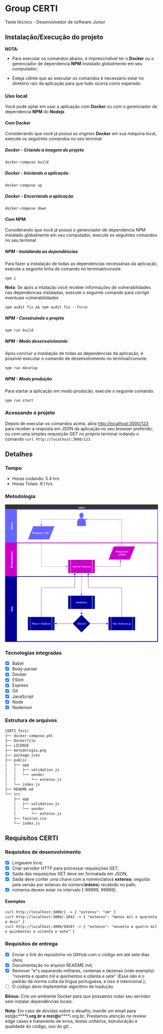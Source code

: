 # Group CERTI

Teste técnico - Desenvolvedor de software Junior

## Instalação/Execução do projeto

**NOTA:**

- Para executar os comandos abaixo, é imprescindível ter o **Docker** ou o gerenciador de dependencia **NPM** instalado globalmente em seu computador;

- Esteja ciênte que ao executar os comandos é necessário estar no diretório raíz da aplicação para que tudo ocorra como esperado.

### Uso local

Você pode optar em usar a aplicação com **Docker** ou com o gerenciador de dependencia **NPM** do **Nodejs**

#### Com Docker

Considerando que você já possui as _engines_ **Docker** em sua máquina local, execute os seguintes comandos no seu terminal

##### Docker - Criando a imagem do projeto

    docker-compose build

##### Docker - Iniciando a aplicação

    docker-compose up

##### Docker - Encerrando a aplicação

    docker-compose down

#### Com NPM

Considerando que você já possui o gerenciador de dependencia NPM instalado globalmente em seu computador, execute os seguintes comandos no seu terminal

##### NPM - Instalando as dependências

Para fazer a instalação de todas as dependencias necessárias da aplicação, execute a seguinte linha de comando no terminal/console.

    npm i

**Nota**: Se após a intalação você receber informações de vulnerabilidades nas dependencias instaladas, execute o seguinte comando para corrigir eventuais vulnerabilidades

    npm audit fix && npm audit fix --force

##### NPM - Construindo o projeto

    npm run build

##### NPM - Modo desenvolvimento

Após concluir a instalação de todas as dependencias da aplicação, é possível executar o comando de desenvolvimento no terminal/console.

    npm run develop

##### NPM - Modo produção

Para startar a aplicação em modo producão, execute o seguinte comando.

    npm run start

### Acessando o projeto

Depois de executar os comandos acima, abra [http://localhost:3000/123](http://localhost:3000/123) para receber a resposta em JSON da aplicação no seu browser preferido, ou com uma simples requisição GET no próprio terminal rodando o comando `curl http://localhost:3000/123`.

## Detalhes

### Tempo

- Horas codando: 5.4 hrs
- Horas Totais: 9.1 hrs

### Metodologia

![metodologia](./metodologia.png)

### Tecnologias integradas

- [x] Babel
- [x] Body-parser
- [x] Docker
- [x] ESlint
- [x] Express
- [x] Git
- [x] JavaScript
- [x] Node
- [x] Nodemon

### Estrutura de arquivos

    CERTI_Test/
    ├── docker-compose.yml
    ├── Dockerfile
    ├── LICENSE
    ├── metodologia.png
    ├── package.json
    ├── public
    │   ├── app
    │   │   ├── validation.js
    │   │   └── vendor
    │   │       └── extenso.js
    │   └── index.js
    ├── README.md
    └── src
        ├── app
        │   ├── validation.js
        │   └── vendor
        │       └── extenso.js
        ├── favicon.ico
        └── index.js

## Requisítos CERTI

### Requisítos de desenvolvimento

- [x] Lingauem livre;
- [x] Criar servidor HTTP para processar requisições GET;
- [x] Saída das requisições GET deve ser formatada em JSON;
- [x] Saída deve conter uma chave com a nomenclatura **extenso**, seguída pela versão por extenso do número(**inteiro**) recebido no path;
- [x] números devem estar no intervalo [-99999, 99999].

#### Exemplos

    curl http://localhost:3000/1 -> { "extenso": "um" }
    curl http://localhost:3000/-1042 -> { "extenso": "menos mil e quarenta e dois" }
    curl http://localhost:3000/94587 -> { "extenso": "noventa e quatro mil e quinhentos e oitenta e sete" }

### Requisítos de entrega

- [x] Enviar o link do repositório no GitHub com o código em até sete dias úteis;
- [x] Documentação no arquivo README.md;
- [x] Remover "e"s separando milhares, centenas e dezenas (vide exemplo): "noventa e quatro mil e quinhentos e oitenta e sete" (Esse não é o padrão da norma culta da língua portuguesa, e isso é intencional.);
- [ ] O código deve implementar algoritmo de tradução.

**Bônus:** Crie um ambiente Docker para que possamos rodar seu servidor sem instalar dependências locais.

**Nota:**
Em caso de dúvidas sobre o desafio, mande um email para ept@c**\*\***i.org.br e mzr@c**\*\***i.org.br;
Prestamos atenção no review: edge cases e tratamento de erros, testes unitários, estruturação e qualidade do código, uso do git...
